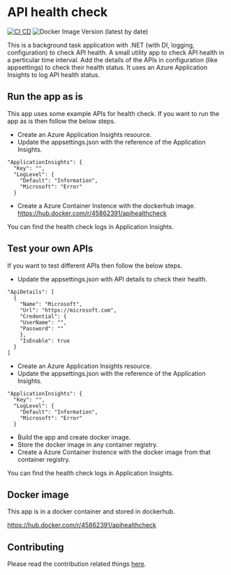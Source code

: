 # API health check
[![CI CD](https://github.com/Arnab-Developer/api-health-check/actions/workflows/ci-cd.yml/badge.svg)](https://github.com/Arnab-Developer/api-health-check/actions/workflows/ci-cd.yml)
![Docker Image Version (latest by date)](https://img.shields.io/docker/v/45862391/apihealthcheck)

This is a background task application with .NET (with DI, logging, configuration) to check API health. A small utility 
app to check API health in a perticular time interval. Add the details of the APIs in configuration (like appsettings) 
to check their health status. It uses an Azure Application Insights to log API health status.

## Run the app as is
This app uses some example APIs for health check. If you want to run the app as is then follow the below steps.

- Create an Azure Application Insights resource. 
- Update the appsettings.json with the reference of the Application Insights.
```
"ApplicationInsights": {
  "Key": "",
  "LogLevel": {
    "Default": "Information",
    "Microsoft": "Error"
  }
```
- Create a Azure Container Instence with the dockerhub image. https://hub.docker.com/r/45862391/apihealthcheck

You can find the health check logs in Application Insights.

## Test your own APIs
If you want to test different APIs then follow the below steps.

- Update the appsettings.json with API details to check their health.
```
"ApiDetails": [
  {
    "Name": "Microsoft",
    "Url": "https://microsoft.com",
    "Credential": {
    "UserName": "",
    "Password": ""
    },
    "IsEnable": true
  }
]
```
- Create an Azure Application Insights resource. 
- Update the appsettings.json with the reference of the Application Insights.
```
"ApplicationInsights": {
  "Key": "",
  "LogLevel": {
    "Default": "Information",
    "Microsoft": "Error"
  }
```
- Build the app and create docker image.
- Store the docker image in any container registry.
- Create a Azure Container Instence with the docker image from that container registry.

You can find the health check logs in Application Insights.

## Docker image
This app is in a docker container and stored in dockerhub.

https://hub.docker.com/r/45862391/apihealthcheck

## Contributing
Please read the contribution related things [here](https://github.com/Arnab-Developer/api-health-check/blob/main/Contribution.md).
